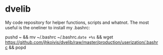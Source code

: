 # dvelib

My code repository for helper functions, scripts and whatnot. The most useful is the oneliner to install my .bashrc:

pushd ~ && mv ~/.bashrc ~/.bashrc.`date +%s` && wget https://github.com/jhkoivis/dvelib/raw/master/production/userization/.bashrc && popd


